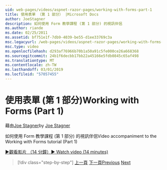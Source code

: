 ```yaml
---
uid: web-pages/videos/aspnet-razor-pages/working-with-forms-part-1
title: 使用表單 （第 1 部分） |Microsoft Docs
author: JoeStagner
description: 如何使用 Form 教學課程 (第 1 部分) 的視訊伴侶
ms.author: riande
ms.date: 02/25/2011
ms.assetid: bf751e1f-7db9-4039-be55-d1ee33769c3a
msc.legacyurl: /web-pages/videos/aspnet-razor-pages/working-with-forms-part-1
msc.type: video
ms.openlocfilehash: d293af76966b70b1a50a91c5fe000ce26a668368
ms.sourcegitcommit: 24b1f6decbb17bb22a45166e5fdb0845c65af498
ms.translationtype: MT
ms.contentlocale: zh-TW
ms.lasthandoff: 03/01/2019
ms.locfileid: "57057455"
---
```

<a name="working-with-forms-part-1"></a><span data-ttu-id="658e2-103">使用表單 (第 1 部分)</span><span class="sxs-lookup"><span data-stu-id="658e2-103">Working with Forms (Part 1)</span></span>
====================
<span data-ttu-id="658e2-104">藉由[Joe Stagner](https://github.com/JoeStagner)</span><span class="sxs-lookup"><span data-stu-id="658e2-104">by [Joe Stagner](https://github.com/JoeStagner)</span></span>

<span data-ttu-id="658e2-105">如何使用 Form 教學課程 (第 1 部分) 的視訊伴侶</span><span class="sxs-lookup"><span data-stu-id="658e2-105">Video accompaniment to the Working with Forms tutorial (Part 1)</span></span>

[<span data-ttu-id="658e2-106">&#9654;觀看影片 （14 分鐘）</span><span class="sxs-lookup"><span data-stu-id="658e2-106">&#9654; Watch video (14 minutes)</span></span>](https://channel9.msdn.com/Blogs/ASP-NET-Site-Videos/working-with-forms-part-1)

> [!div class="step-by-step"]
> <span data-ttu-id="658e2-107">[上一頁](creating-a-consistent-look-part-2.md)
> [下一頁](working-with-forms-part-2.md)</span><span class="sxs-lookup"><span data-stu-id="658e2-107">[Previous](creating-a-consistent-look-part-2.md)
[Next](working-with-forms-part-2.md)</span></span>
